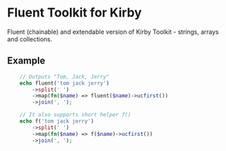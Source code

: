 # Fluent Toolkit for Kirby

Fluent (chainable) and extendable version of Kirby Toolkit - strings, arrays and collections.

## Example

```php
	// Outputs "Tom, Jack, Jerry"
	echo fluent('tom jack jerry')
		->split(' ')
		->map(fn($name) => fluent($name)->ucfirst())
		->join(', ');

	// It also supports short helper f()
	echo f('tom jack jerry')
		->split(' ')
		->map(fn($name) => f($name)->ucfirst())
		->join(', ');
```
